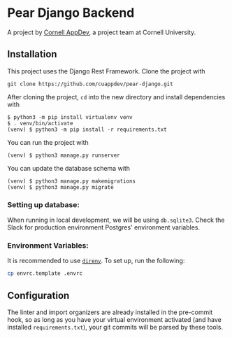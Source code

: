 # Pear Django Backend

A project by [Cornell AppDev](http://cornellappdev.com), a project team at Cornell University.

## Installation

This project uses the Django Rest Framework. 
Clone the project with

```
git clone https://github.com/cuappdev/pear-django.git
```

After cloning the project, `cd` into the new directory and install dependencies with

```
$ python3 -m pip install virtualenv venv
$ . venv/bin/activate
(venv) $ python3 -m pip install -r requirements.txt
```

You can run the project with

```
(venv) $ python3 manage.py runserver
```
You can update the database schema with
```
(venv) $ python3 manage.py makemigrations
(venv) $ python3 manage.py migrate
```

### Setting up database:
When running in local development, we will be using `db.sqlite3`. Check the Slack for production environment Postgres' environment variables.

### Environment Variables:

It is recommended to use [`direnv`](https://direnv.net). To set up, run the following:

```bash
cp envrc.template .envrc
```

## Configuration

The linter and import organizers are already installed in the pre-commit hook, so as long as you have your virtual environment activated (and have installed `requirements.txt`), your git commits will be parsed by these tools.
